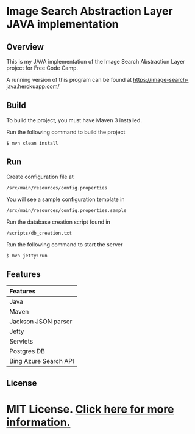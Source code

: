 # Image Search Abstraction Layer JAVA implementation

## Overview

This is my JAVA implementation of the Image Search Abstraction Layer project for Free Code Camp.

A running version of this program can be found at https://image-search-java.herokuapp.com/

## Build

To build the project, you must have Maven 3 installed.

Run the following command to build the project

    $ mvn clean install 

## Run

Create configuration file at

	/src/main/resources/config.properties
	
You will see a sample configuration template in 

	/src/main/resources/config.properties.sample

Run the database creation script found in 

    /scripts/db_creation.txt

Run the following command to start the server 

    $ mvn jetty:run

## Features

| Features 
|:---------         
| Java           
| Maven  
| Jackson JSON parser
| Jetty         
| Servlets 
| Postgres DB 
| Bing Azure Search API

## License

MIT License. [Click here for more information.](LICENSE.md)
=======
